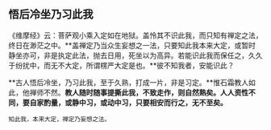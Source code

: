 ##  悟后冷坐乃习此我

《维摩经》云：菩萨观小乘入定如在地狱。盖怜其不识此我，而只知有禅定之法，终日在渺茫之中。**盖禅定乃当众生妄想之一法，只要知此我本来大定，或暂时静坐亦可，非是执定此法，抛去日用，死坐以为高异。若能识此我而保任之，久久于纷扰中，而无不大定，所谓楞严大定是也。**彼不知我者，安能识此？

**古人悟后冷坐，乃习此我，至于久熟，打成一片，非是习定。**惟石霜教人如此，他禅师不然。**教人随时随事提撕此我，不致走作，则自然熟矣。人人资性不同，要自家酌量，或静中习，或动中习，只要相安而行之，无不至矣。**

```yang
知此我，本来大定，禅定乃妄想之法。
```



